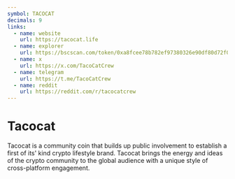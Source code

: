 ```yaml
---
symbol: TACOCAT
decimals: 9
links:
  - name: website
    url: https://tacocat.life
  - name: explorer
    url: https://bscscan.com/token/0xa8fcee78b782ef97380326e90df80d72f025f020
  - name: x
    url: https://x.com/TacoCatCrew
  - name: telegram
    url: https://t.me/TacoCatCrew
  - name: reddit
    url: https://reddit.com/r/tacocatcrew
---
```


# Tacocat

Tacocat is a community coin that builds up public involvement to establish a first of its' kind crypto lifestyle brand. Tacocat brings the energy and ideas of the crypto community to the global audience with a unique style of cross-platform engagement.
